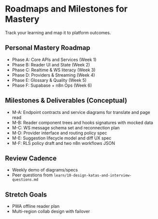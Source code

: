 # Roadmaps and Milestones for Mastery

Track your learning and map it to platform outcomes.

## Personal Mastery Roadmap
- Phase A: Core APIs and Services (Week 1)
- Phase B: Reader UI and State (Week 2)
- Phase C: Realtime & WS literacy (Week 3)
- Phase D: Providers & Streaming (Week 4)
- Phase E: Glossary & Quality (Week 5)
- Phase F: Supabase + n8n Ops (Week 6)

## Milestones & Deliverables (Conceptual)
- M-A: Endpoint contracts and service diagrams for translate and page read
- M-B: Reader component trees and hooks signatures with mocked data
- M-C: WS message schema set and reconnection plan
- M-D: Provider interface and routing policy spec
- M-E: Suggestion lifecycle model and diff UX spec
- M-F: RLS policy draft and two n8n workflows JSON

## Review Cadence
- Weekly demo of diagrams/specs
- Peer questions from `learn/10-design-katas-and-interview-questions.md`

## Stretch Goals
- PWA offline reader plan
- Multi-region collab design with failover

